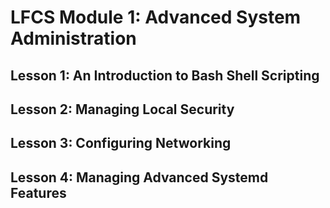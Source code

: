 # LFCS Module 1: Advanced System Administration
## Lesson 1: An Introduction to Bash Shell Scripting


## Lesson 2: Managing Local Security



## Lesson 3: Configuring Networking



## Lesson 4: Managing Advanced Systemd Features



